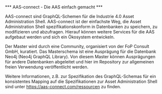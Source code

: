*** AAS-connect - Die AAS einfach gemacht ***

AAS-connect sind GraphQL-Schemen für die Industrie 4.0 Asset Administration Shell. AAS-connect ist der einfachste Weg, die Asset Administration Shell spezifikationskonform in Datenbanken zu speichern, zu modifizieren und abzufragen. Hierauf können weitere Services für die AAS aufgebaut werden und sich ein Ökosystem entwickeln. 

Der Master wird durch eine Community, organisiert von der FoP Consult GmbH, kuratiert.
Das Masterschema ist eine Ausprägung für die Datenbank Neo4j (Neo4j GraphQL Library). Von diesem Master können Ausprägungen für andere Datenbanken abgeleitet und hier im Repository zur allgemeinen freien Verwendung veröffentlicht werden.

Weitere Informationen, z.B. zur Spezifikation des GraphQL-Schemas für ein konsistentes Mapping auf die Spezifikationen zur Asset Administration Shell sind unter https://aas-connect.com/ressourcen zu finden. 

